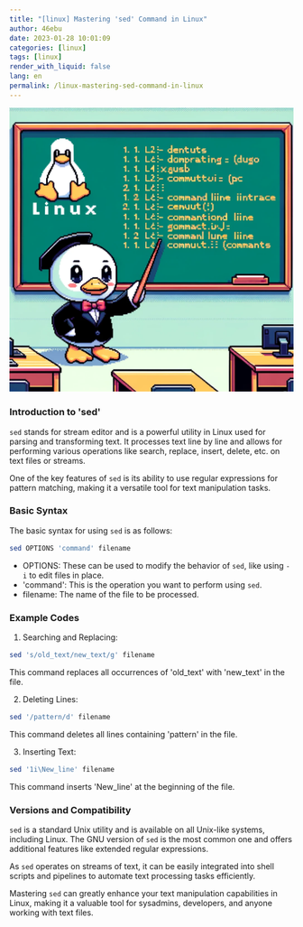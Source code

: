 ```yaml
---
title: "[linux] Mastering 'sed' Command in Linux"
author: 46ebu
date: 2023-01-28 10:01:09 
categories: [linux]
tags: [linux]
render_with_liquid: false
lang: en
permalink: /linux-mastering-sed-command-in-linux
---
```


![Intro](/assets/img/post/linux.png)
### Introduction to 'sed'

`sed` stands for stream editor and is a powerful utility in Linux used for parsing and transforming text. It processes text line by line and allows for performing various operations like search, replace, insert, delete, etc. on text files or streams. 

One of the key features of `sed` is its ability to use regular expressions for pattern matching, making it a versatile tool for text manipulation tasks.

### Basic Syntax

The basic syntax for using `sed` is as follows:
```bash
sed OPTIONS 'command' filename
```

- OPTIONS: These can be used to modify the behavior of `sed`, like using `-i` to edit files in place.
- 'command': This is the operation you want to perform using `sed`.
- filename: The name of the file to be processed.

### Example Codes

1. Searching and Replacing:
```bash
sed 's/old_text/new_text/g' filename
```
This command replaces all occurrences of 'old_text' with 'new_text' in the file.

2. Deleting Lines:
```bash
sed '/pattern/d' filename
```
This command deletes all lines containing 'pattern' in the file.

3. Inserting Text:
```bash
sed '1i\New_line' filename
```
This command inserts 'New_line' at the beginning of the file.

### Versions and Compatibility

`sed` is a standard Unix utility and is available on all Unix-like systems, including Linux. The GNU version of `sed` is the most common one and offers additional features like extended regular expressions.

As `sed` operates on streams of text, it can be easily integrated into shell scripts and pipelines to automate text processing tasks efficiently.

Mastering `sed` can greatly enhance your text manipulation capabilities in Linux, making it a valuable tool for sysadmins, developers, and anyone working with text files.